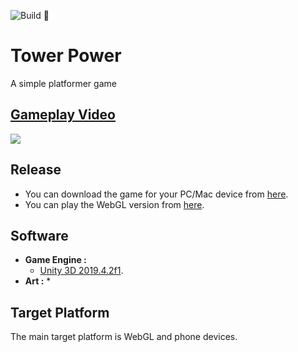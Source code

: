 ![Build 🧱](https://github.com/avivajpeyi/tower_power/workflows/Build%20%F0%9F%A7%B1/badge.svg?branch=master)

# Tower Power
A simple platformer game

## [Gameplay Video](https://giphy.com/gifs/LgBrRJTVtjHjA3fuMb/html5)
![](demo/demo.gif)


## Release
* You can download the game for your PC/Mac device from [here](https://avivajpeyi.itch.io/tower-power).
* You can play the WebGL version from [here](https://avivajpeyi.itch.io/tower-power).


## Software

* **Game Engine :**
  * [Unity 3D 2019.4.2f1](https://unity3d.com/).
* **Art :**
  * 

## Target Platform

The main target platform is WebGL and phone devices.
